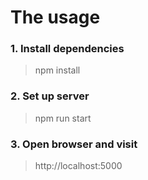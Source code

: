 # The usage


### 1. Install dependencies

> npm install

### 2. Set up server

> npm run start

### 3. Open browser and visit

> http://localhost:5000